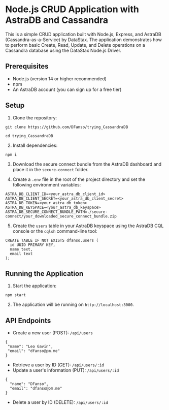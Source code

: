 # Node.js CRUD Application with AstraDB and Cassandra

This is a simple CRUD application built with Node.js, Express, and AstraDB (Cassandra-as-a-Service) by DataStax. The application demonstrates how to perform basic Create, Read, Update, and Delete operations on a Cassandra database using the DataStax Node.js Driver.

## Prerequisites

- Node.js (version 14 or higher recommended)
- npm
- An AstraDB account (you can sign up for a free tier)

## Setup

1. Clone the repository:
```
git clone https://github.com/DFanso/trying_CassandraDB
```

```
cd trying_CassandraDB
```

2. Install dependencies:
```
npm i
```

3. Download the secure connect bundle from the AstraDB dashboard and place it in the `secure-connect` folder.

4. Create a `.env` file in the root of the project directory and set the following environment variables:

```
ASTRA_DB_CLIENT_ID=<your_astra_db_client_id>
ASTRA_DB_CLIENT_SECRET=<your_astra_db_client_secret>
ASTRA_DB_TOKEN=<your_astra_db_token>
ASTRA_DB_KEYSPACE=<your_astra_db_keyspace>
ASTRA_DB_SECURE_CONNECT_BUNDLE_PATH=./secure-connect/your_downloaded_secure_connect_bundle.zip
```


5. Create the `users` table in your AstraDB keyspace using the AstraDB CQL console or the `cqlsh` command-line tool:

```
CREATE TABLE IF NOT EXISTS dfanso.users (
  id UUID PRIMARY KEY,
  name text,
  email text
);
```
## Running the Application


1. Start the application:
```
npm start
```
2. The application will be running on `http://localhost:3000`.

## API Endpoints

- Create a new user (POST): `/api/users`
 ```
{
  "name": "Leo Gavin",
  "email": "dfanso@pm.me"
}
```
- Retrieve a user by ID (GET): `/api/users/:id`
- Update a user's information (PUT): `/api/users/:id`
```
{
  "name": "DFanso",
  "email": "dfanso@pm.me"
}
```
- Delete a user by ID (DELETE): `/api/users/:id`
